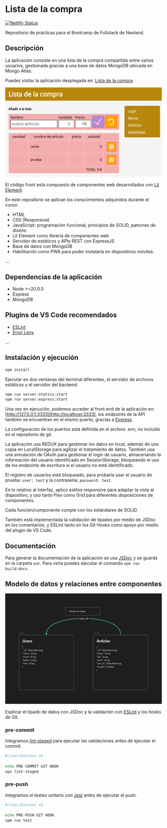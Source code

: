 # Lista de la compra

[![Netlify Status](https://api.netlify.com/api/v1/badges/XXXXXXXX/deploy-status)](https://app.netlify.com/sites/YYYYY/deploys)

Repositorio de prácticas para el Bootcamp de Fullstack de Neoland.

## Descripción

La aplicación consiste en una lista de la compra compartida entre varios usuarios, gestionada gracias a una base de datos MongoDB ubicada en Mongo Atlas.

Puedes visitar la aplicación desplegada en: [Lista de la compra](https://YYYYY.netlify.app/)

![Captura de pantalla](./public/screenshot.png)

El código front está compuesto de componentes web desarrollados con [Lit Element].

En este repositorio se aplican los conocimientos adquiridos durante el curso:

* HTML
* CSS (Responsive)
* JavaScript: programación funcional, principios de SOLID, patrones de diseño
* Lit Element como librería de componentes web
* Servidor de estáticos y APIs REST con ExpressJS
* Base de datos con MongoDB
* Habilitación como PWA para poder instalarla en dispositivos móviles.

...

## Dependencias de la aplicación

* Node >=20.0.0
* Express
* MongoDB

## Plugins de VS Code recomendados

* [ESLint](https://marketplace.visualstudio.com/items?itemName=dbaeumer.vscode-eslint)
* [Error Lens](https://marketplace.visualstudio.com/items?itemName=usernamehw.errorlens)

...

## Instalación y ejecución

```bash
npm install
```

Ejecutar en dos ventanas del terminal diferentes, el servidor de archivos estáticos y el servidor del backend.

```bash
npm run server:statics:start
npm run server:express:start
```

Una vez en ejecución, podemos acceder al front end de la aplicación en: [http://127.0.0.1:3333](http://localhost:3333), los endpoints de la API también se encuentran en el mismo puerto, gracias a [Express].

La configuración de los puertos está definida en el archivo .env, no incluído en el repositorio de git.

La aplicación usa REDUX para gestionar los datos en local, además de una copia en LocalStorage para agilizar el tratamiento de datos. También usa una simulación de OAuth para gestionar el login de usuario, almacenando la información del usuario identificado en SessionStorage, bloqueando el uso de los endpoints de escritura si el usuario no está identificado.

El registro de usuarios está bloqueado, para probarla usar el usuario de prueba: ```user: test``` y la contraseña: ```password: test```.

En lo relativo al interfaz, aplico estilos responsive para adaptar la vista al dispositivo, y uso tanto Flex como Grid para diferentes disposiciones de componentes.

Cada función/componente cumple con los estándares de SOLID.

También está implementada la validación de tipados por medio de JSDoc en los comentarios, y ESLint tanto en los Git Hooks como apoyo por medio del plugin de VS Code.

## Documentación

Para generar la documentación de la aplicación se usa [JSDoc] y se guarda en la carpeta ```out```. Para verla puedes ejecutar el comando ```npm run build:docs```.

## Modelo de datos y relaciones entre componentes

![Modelo de datos](./public/data-model.png)

Explicar el tipado de datos con JSDoc y la validación con [ESLint] y los hooks de Git.

### pre-commit

Integramos [lint-staged] para ejecutar las validaciones antes de  ejecutar el commit.

```bash
#!/usr/bin/env sh

echo PRE-COMMIT GIT HOOK
npx lint-staged
```

### pre-push

Integramos el testeo unitario con [Jest] antes de ejecutar el push.

```bash
#!/usr/bin/env sh

echo PRE-PUSH GIT HOOK
npm run test
```

[JSDoc]: https://jsdoc.app
[Lit Element]: https://lit.dev
[ESLint]: https://eslint.org
[Express]: https://expressjs.com
[lint-staged]: https://github.com/lint-staged/lint-staged#readme
[Jest]: https://jestjs.io
